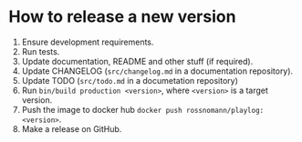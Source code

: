 # How to release a new version

1. Ensure development requirements.
1. Run tests.
1. Update documentation, README and other stuff (if required).
1. Update CHANGELOG (`src/changelog.md` in a documentation repository).
1. Update TODO (`src/todo.md` in a documetation repository)
1. Run `bin/build production <version>`, where `<version>` is a target version.
1. Push the image to docker hub `docker push rossnomann/playlog:<version>`.
1. Make a release on GitHub.
